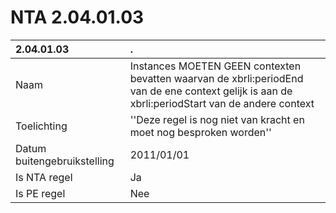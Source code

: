 # NTA 2.04.01.03

 2.04.01.03 | . 
 :--- | :--- 
 Naam | Instances MOETEN GEEN contexten bevatten waarvan de xbrli:periodEnd van de ene context gelijk is aan de xbrli:periodStart van de andere context 
 Toelichting | ''Deze regel is nog niet van kracht en moet nog besproken worden'' 
 Datum buitengebruikstelling | 2011/01/01 
 Is NTA regel | Ja 
 Is PE regel | Nee 
